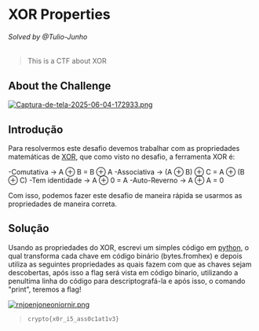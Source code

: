 # XOR Properties
###### Solved by @Tulio-Junho
> This is a CTF about XOR
## About the Challenge
[![Captura-de-tela-2025-06-04-172933.png](https://i.postimg.cc/pTXbfNF8/Captura-de-tela-2025-06-04-172933.png)](https://postimg.cc/Mc4FwFtK)

## Introdução
Para resolvermos este desafio devemos trabalhar com as propriedades matemáticas de [XOR](https://informedenoticias.com.br/glossario/o-que-e-xor-exclusive-or/), que como visto no desafio, a ferramenta XOR é:

-Comutativa -> A ⊕ B = B ⊕ A
-Associativa -> (A ⊕ B) ⊕ C = A ⊕ (B ⊕ C)
-Tem identidade -> A ⊕ 0 = A
-Auto-Reverno -> A ⊕ A = 0

Com isso, podemos fazer este desafio de maneira rápida se usarmos as propriedades de maneira correta.

## Solução

Usando as propriedades do XOR, escrevi um simples código em [python](https://pt.wikipedia.org/wiki/Python), o qual transforma cada chave em código binário (bytes.fromhex) e depois utiliza as seguintes propriedades as quais fazem com que as chaves sejam descobertas, após isso a flag será vista em código binario, utilizando a penultima linha do código para descriptografá-la e após isso, o comando "print", teremos a flag! 

[![rnjoenjoneoniornir.png](https://i.postimg.cc/pLG9FsHy/rnjoenjoneoniornir.png)](https://postimg.cc/nXmc8YMt)

>`crypto{x0r_i5_ass0c1at1v3}`



